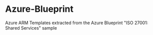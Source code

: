 # Azure-Blueprint
Azure ARM Templates extracted from the Azure Blueprint "ISO 27001: Shared Services" sample
